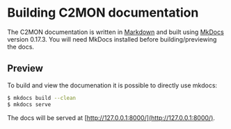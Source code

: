 
# Building C2MON documentation

The C2MON documentation is written in [Markdown](https://daringfireball.net/projects/markdown/) and built using
[MkDocs](http://www.mkdocs.org/) version 0.17.3. You will need MkDocs installed before building/previewing the docs.

## Preview

To build and view the documenation it is possible to directly use mkdocs:

```bash
$ mkdocs build --clean
$ mkdocs serve
```

The docs will be served at [http://127.0.0.1:8000/](http://127.0.0.1:8000/).
